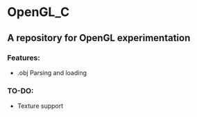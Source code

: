 # OpenGL_C

A repository for OpenGL experimentation
---

### Features:
- .obj Parsing and loading

### TO-DO:
- Texture support
